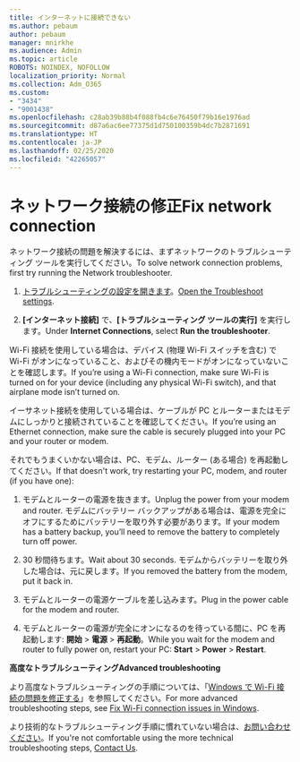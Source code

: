 ```yaml
---
title: インターネットに接続できない
ms.author: pebaum
author: pebaum
manager: mnirkhe
ms.audience: Admin
ms.topic: article
ROBOTS: NOINDEX, NOFOLLOW
localization_priority: Normal
ms.collection: Adm_O365
ms.custom:
- "3434"
- "9001438"
ms.openlocfilehash: c28ab39b88b4f088fb4c6e76450f79b16e1976ad
ms.sourcegitcommit: d87a6ac6ee77375d1d750100359b4dc7b2871691
ms.translationtype: HT
ms.contentlocale: ja-JP
ms.lasthandoff: 02/25/2020
ms.locfileid: "42265057"
---
```

# <a name="fix-network-connection"></a><span data-ttu-id="c4dbd-102">ネットワーク接続の修正</span><span class="sxs-lookup"><span data-stu-id="c4dbd-102">Fix network connection</span></span>

<span data-ttu-id="c4dbd-103">ネットワーク接続の問題を解決するには、まずネットワークのトラブルシューティング ツールを実行してください。</span><span class="sxs-lookup"><span data-stu-id="c4dbd-103">To solve network connection problems, first try running the Network troubleshooter.</span></span> 

1. <span data-ttu-id="c4dbd-104">[トラブルシューティングの設定を開きます](ms-settings:troubleshoot)。</span><span class="sxs-lookup"><span data-stu-id="c4dbd-104">[Open the Troubleshoot settings](ms-settings:troubleshoot).</span></span>

2. <span data-ttu-id="c4dbd-105">**[インターネット接続]** で、**[トラブルシューティング ツールの実行]** を実行します。</span><span class="sxs-lookup"><span data-stu-id="c4dbd-105">Under **Internet Connections**, select **Run the troubleshooter**.</span></span>

<span data-ttu-id="c4dbd-106">Wi-Fi 接続を使用している場合は、デバイス (物理 Wi-Fi スイッチを含む) で Wi-Fi がオンになっていること、およびその機内モードがオンになっていないことを確認します。</span><span class="sxs-lookup"><span data-stu-id="c4dbd-106">If you’re using a Wi-Fi connection, make sure Wi-Fi is turned on for your device (including any physical Wi-Fi switch), and that airplane mode isn’t turned on.</span></span>

<span data-ttu-id="c4dbd-107">イーサネット接続を使用している場合は、ケーブルが PC とルーターまたはモデムにしっかりと接続されていることを確認してください。</span><span class="sxs-lookup"><span data-stu-id="c4dbd-107">If you’re using an Ethernet connection, make sure the cable is securely plugged into your PC and your router or modem.</span></span>

<span data-ttu-id="c4dbd-108">それでもうまくいかない場合は、PC、モデム、ルーター (ある場合) を再起動してください。</span><span class="sxs-lookup"><span data-stu-id="c4dbd-108">If that doesn't work, try restarting your PC, modem, and router (if you have one):</span></span>

1. <span data-ttu-id="c4dbd-109">モデムとルーターの電源を抜きます。</span><span class="sxs-lookup"><span data-stu-id="c4dbd-109">Unplug the power from your modem and router.</span></span> <span data-ttu-id="c4dbd-110">モデムにバッテリー バックアップがある場合は、電源を完全にオフにするためにバッテリーを取り外す必要があります。</span><span class="sxs-lookup"><span data-stu-id="c4dbd-110">If your modem has a battery backup, you’ll need to remove the battery to completely turn off power.</span></span>

2. <span data-ttu-id="c4dbd-111">30 秒間待ちます。</span><span class="sxs-lookup"><span data-stu-id="c4dbd-111">Wait about 30 seconds.</span></span> <span data-ttu-id="c4dbd-112">モデムからバッテリーを取り外した場合は、元に戻します。</span><span class="sxs-lookup"><span data-stu-id="c4dbd-112">If you removed the battery from the modem, put it back in.</span></span>

3. <span data-ttu-id="c4dbd-113">モデムとルーターの電源ケーブルを差し込みます。</span><span class="sxs-lookup"><span data-stu-id="c4dbd-113">Plug in the power cable for the modem and router.</span></span>

4. <span data-ttu-id="c4dbd-114">モデムとルーターの電源が完全にオンになるのを待っている間に、PC を再起動します: **開始** > **電源** > **再起動**。</span><span class="sxs-lookup"><span data-stu-id="c4dbd-114">While you wait for the modem and router to fully power on, restart your PC: **Start** > **Power** > **Restart**.</span></span>

<span data-ttu-id="c4dbd-115">**高度なトラブルシューティング**</span><span class="sxs-lookup"><span data-stu-id="c4dbd-115">**Advanced troubleshooting**</span></span>

<span data-ttu-id="c4dbd-116">より高度なトラブルシューティングの手順については、「[Windows で Wi-Fi 接続の問題を修正する](https://support.microsoft.com/help/10741?ocid=SMC10741%2F)」を参照してください。</span><span class="sxs-lookup"><span data-stu-id="c4dbd-116">For more advanced troubleshooting steps, see [Fix Wi-Fi connection issues in Windows](https://support.microsoft.com/help/10741?ocid=SMC10741%2F).</span></span> 

<span data-ttu-id="c4dbd-117">より技術的なトラブルシューティング手順に慣れていない場合は、[お問い合わせください](https://support.microsoft.com/contactus)。</span><span class="sxs-lookup"><span data-stu-id="c4dbd-117">If you're not comfortable using the more technical troubleshooting steps, [Contact Us](https://support.microsoft.com/contactus).</span></span>
